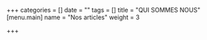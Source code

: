 +++
categories = []
date = ""
tags = []
title = "QUI SOMMES NOUS"
[menu.main]
name = "Nos articles"
weight = 3

+++
